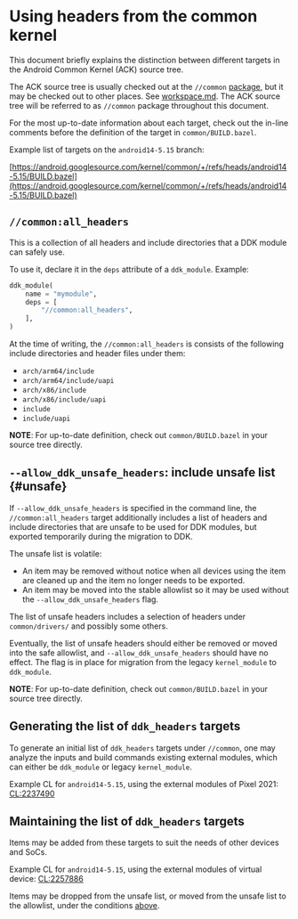 # Using headers from the common kernel

This document briefly explains the distinction between different targets in
the Android Common Kernel (ACK) source tree.

The ACK source tree is usually checked out at the
`//common` [package](https://bazel.build/concepts/build-ref#packages),
but it may be checked out to other places. See [workspace.md](../workspace.md).
The ACK source tree will be referred to as `//common` package throughout this
document.

For the most up-to-date information about each target, check out the in-line
comments before the definition of the target in `common/BUILD.bazel`.

Example list of targets on the `android14-5.15` branch:

[https://android.googlesource.com/kernel/common/+/refs/heads/android14-5.15/BUILD.bazel](https://android.googlesource.com/kernel/common/+/refs/heads/android14-5.15/BUILD.bazel)

## `//common:all_headers`

This is a collection of all headers and include directories that a DDK module
can safely use.

To use it, declare it in the `deps` attribute of a `ddk_module`. Example:

```python
ddk_module(
    name = "mymodule",
    deps = [
        "//common:all_headers",
    ],
)
```

At the time of writing, the `//common:all_headers` is consists of the following
include directories and header files under them:

- `arch/arm64/include`
- `arch/arm64/include/uapi`
- `arch/x86/include`
- `arch/x86/include/uapi`
- `include`
- `include/uapi`

**NOTE**: For up-to-date definition, check out `common/BUILD.bazel` in your
source tree directly.

## `--allow_ddk_unsafe_headers`: include unsafe list {#unsafe}

If `--allow_ddk_unsafe_headers` is specified in the command line, the
`//common:all_headers` target additionally includes a list of headers and
include directories that are unsafe to be used for DDK modules, but exported
temporarily during the migration to DDK.

The unsafe list is volatile:

- An item may be removed without notice when all devices using the item
  are cleaned up and the item no longer needs to be exported.
- An item may be moved into the stable allowlist so it may be used without
  the `--allow_ddk_unsafe_headers` flag.

The list of unsafe headers includes a selection of headers under
`common/drivers/` and possibly some others.

Eventually, the list of unsafe headers should either be removed or moved
into the safe allowlist, and `--allow_ddk_unsafe_headers` should have no
effect. The flag is in place for migration from the legacy `kernel_module`
to `ddk_module`.

**NOTE**: For up-to-date definition, check out `common/BUILD.bazel` in your
source tree directly.

## Generating the list of `ddk_headers` targets

To generate an initial list of `ddk_headers` targets under `//common`, one may
analyze the inputs and build commands existing external modules, which can
either be `ddk_module` or legacy `kernel_module`.

Example CL for `android14-5.15`, using the external modules of Pixel 2021:
[CL:2237490](https://android-review.googlesource.com/c/kernel/common/+/2237490)

## Maintaining the list of `ddk_headers` targets

Items may be added from these targets to suit the needs of other devices and
SoCs.

Example CL for `android14-5.15`, using the external modules of virtual device:
[CL:2257886](https://android-review.googlesource.com/c/kernel/common/+/2257886)

Items may be dropped from the unsafe list, or moved from the unsafe list to
the allowlist, under the conditions [above](#unsafe).